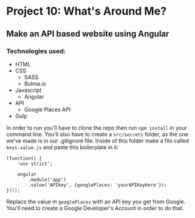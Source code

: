 # Project 10: What's Around Me?
## Make an API based website using Angular
### Technologies used:

- HTML
- CSS
    + SASS
    + Bulma.io
- Javascript
    + Angular
- API
    + Google Places API
- Gulp

In order to run you'll have to clone the repo then run `npm install` in your command line. You'll also have to create a `src/secrets` folder, as the one we've made is in our .gitignore file. Inside of this folder make a file called `keys.value.js` and paste this boilerplate in it:

```
(function() {
    'use strict';

    angular
        .module('app')
        .value('APIkey', {googlePlaces: 'yourAPIKeyHere'});
})();
```
Replace the value in `googlePlaces` with an API key you get from Google. You'll need to create a Google Developer's Account in order to do that.